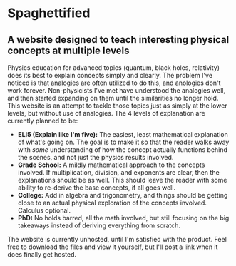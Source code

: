 # Spaghettified

## A website designed to teach interesting physical concepts at multiple levels

Physics education for advanced topics (quantum, black holes, relativity) does its best to explain concepts simply and
clearly. The problem I've noticed is that analogies are often utilized to do this, and anologies don't work forever.
Non-physicists I've met have understood the analogies well, and then started expanding on them until the similarities no
longer hold. This website is an attempt to tackle those topics just as simply at the lower levels, but without use of
analogies. The 4 levels of explanation are currently planned to be:

- **ELI5 (Explain like I'm five):** The easiest, least mathematical explanation of what's going on. The goal is to make
  it so that the reader walks away with _some_ understanding of how the concept actually functions behind the scenes,
  and not just the physics results involved.
- **Grade School:** A mildly mathematical approach to the concepts involved. If multiplication, division, and exponents
  are clear, then the explanations should be as well. This should leave the reader with some ability to re-derive the
  base concepts, if all goes well.
- **College:** Add in algebra and trigonometry, and things should be getting close to an actual physical exploration of
  the concepts involved. Calculus optional.
- **PhD:** No holds barred, all the math involved, but still focusing on the big takeaways instead of deriving
  everything from scratch.

The website is currently unhosted, until I'm satisfied with the product. Feel free to download the files and view it
yourself, but I'll post a link when it does finally get hosted.
